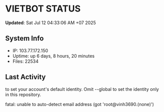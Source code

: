 # VIETBOT STATUS
**Updated**: Sat Jul 12 04:33:06 AM +07 2025

## System Info
- IP: 103.77.172.150
- Uptime: up 6 days, 8 hours, 20 minutes
- Files: 22534

## Last Activity

to set your account's default identity.
Omit --global to set the identity only in this repository.

fatal: unable to auto-detect email address (got 'root@vinh3690.(none)')
